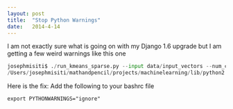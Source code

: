 ```yaml
---
layout: post
title:  "Stop Python Warnings"
date:   2014-4-14
---
```


I am not exactly sure what is going on with my Django 1.6 upgrade but I am getting a few weird warnings like this one

```python
josephmisiti$ ./run_kmeans_sparse.py --input data/input_vectors --num_clusters 3
/Users/josephmisiti/mathandpencil/projects/machinelearning/lib/python2.7/site-packages/pytz/__init__.py:29: UserWarning: Module argparse was already imported from /usr/local/Cellar/python/2.7.4/Frameworks/Python.framework/Versions/2.7/lib/python2.7/argparse.pyc, but /Users/josephmisiti/mathandpencil/projects/machinelearning/lib/python2.7/site-packages is being added to sys.path
```

Here is the fix: Add the following to your bashrc file

    export PYTHONWARNINGS="ignore"